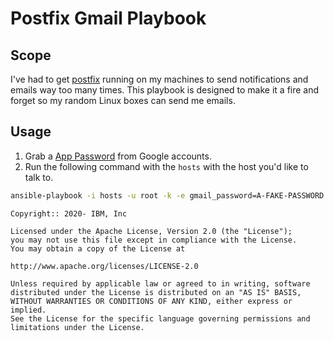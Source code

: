 # Postfix Gmail Playbook

## Scope

I've had to get [postfix][postfix] running on my machines to send notifications and emails
way too many times. This playbook is designed to make it a fire and forget so
my random Linux boxes can send me emails.



## Usage

1. Grab a [App Password][app] from Google accounts.
2. Run the following command with the `hosts` with the host you'd like to talk to.
```bash
ansible-playbook -i hosts -u root -k -e gmail_password=A-FAKE-PASSWORD playbook/main.yaml
```

```text
Copyright:: 2020- IBM, Inc

Licensed under the Apache License, Version 2.0 (the "License");
you may not use this file except in compliance with the License.
You may obtain a copy of the License at

http://www.apache.org/licenses/LICENSE-2.0

Unless required by applicable law or agreed to in writing, software
distributed under the License is distributed on an "AS IS" BASIS,
WITHOUT WARRANTIES OR CONDITIONS OF ANY KIND, either express or implied.
See the License for the specific language governing permissions and
limitations under the License.
```

[app]: https://myaccount.google.com/u/0/apppasswords
[postfix]: http://www.lucidlynx.com/how-to-install-postfix-to-relay-mail-through-gmail-in-ubuntu/
